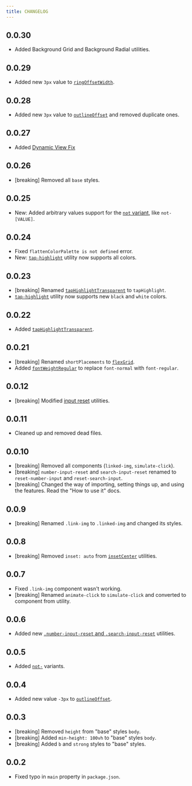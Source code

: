 ```yaml
---
title: CHANGELOG
---
```


## 0.0.30

- Added Background Grid and Background Radial utilities.

## 0.0.29

- Added new `3px` value to [`ringOffsetWidth`](/docs/tailwindcss-addons/presets).

## 0.0.28

- Added new `3px` value to [`outlineOffset`](/docs/tailwindcss-addons/presets) and removed duplicate ones.

## 0.0.27

- Added [Dynamic View Fix](/docs/tailwindcss-addons/dynamic-view-fix)

## 0.0.26

- [breaking] Removed all `base` styles.

## 0.0.25

- New: Added arbitrary values support for the [`not` variant](/docs/tailwindcss-addons/not-variants), like `not-[VALUE]`.

## 0.0.24

- Fixed `flattenColorPalette is not defined` error.
- New: [`tap-highlight`](/docs/tailwindcss-addons/tap-highlight) utility now supports all colors.

## 0.0.23

- [breaking] Renamed [`tapHighlightTransparent`](/docs/tailwindcss-addons/tap-highlight) to `tapHighlight`.
- [`tap-highlight`](/docs/tailwindcss-addons/tap-highlight) utility now supports new `black` and `white` colors.

## 0.0.22

- Added [`tapHighlightTransparent`](/docs/tailwindcss-addons/tap-highlight).

## 0.0.21

- [breaking] Renamed `shortPlacements` to [`flexGrid`](/docs/tailwindcss-addons/flex-grid).
- Added [`fontWeightRegular`](/docs/tailwindcss-addons/font-weight-regular) to replace `font-normal` with `font-regular`.

## 0.0.12

- [breaking] Modified [input reset](/docs/tailwindcss-addons/input-resets) utilities.

## 0.0.11

- Cleaned up and removed dead files.

## 0.0.10

- [breaking] Removed all components (`linked-img`, `simulate-click`).
- [breaking] `number-input-reset` and `search-input-reset` renamed to `reset-number-input` and `reset-search-input`.
- [breaking] Changed the way of importing, setting things up, and using the features. Read the "How to use it" docs.

## 0.0.9

- [breaking] Renamed `.link-img` to `.linked-img` and changed its styles.

## 0.0.8

- [breaking] Removed `inset: auto` from [`insetCenter`](/docs/tailwindcss-addons/inset) utilities.

## 0.0.7

- Fixed `.link-img` component wasn't working.
- [breaking] Renamed `animate-click` to `simulate-click` and converted to component from utility.

## 0.0.6

- Added new [`.number-input-reset` and `.search-input-reset`](/docs/tailwindcss-addons/input-resets) utilities.

## 0.0.5

- Added [`not-`](/docs/tailwindcss-addons/not-variants) variants.

## 0.0.4

- Added new value `-3px` to [`outlineOffset`](/docs/tailwindcss-addons/presets).

## 0.0.3

- [breaking] Removed `height` from "base" styles `body`.
- [breaking] Added `min-height: 100vh` to "base" styles `body`.
- [breaking] Added `b` and `strong` styles to "base" styles.

## 0.0.2

- Fixed typo in `main` property in `package.json`.
